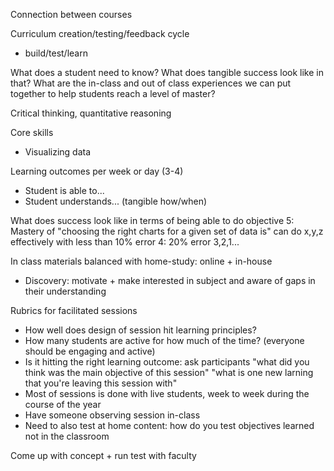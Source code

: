 Connection between courses

Curriculum creation/testing/feedback cycle
- build/test/learn

What does a student need to know?
What does tangible success look like in that?
What are the in-class and out of class experiences we can put together to help students reach a level of master?

Critical thinking, quantitative reasoning

Core skills
- Visualizing data

Learning outcomes per week or day (3-4)
- Student is able to...
- Student understands...
(tangible how/when)

What does success look like in terms of being able to do objective
5: Mastery of "choosing the right charts for a given set of data is" can do x,y,z effectively with less than 10% error
4: 20% error
3,2,1...

In class materials balanced with home-study: online + in-house
- Discovery: motivate + make interested in subject and aware of gaps in their understanding

Rubrics for facilitated sessions
- How well does design of session hit learning principles?
- How many students are active for how much of the time? (everyone should be engaging and active)
- Is it hitting the right learning outcome: ask participants "what did you think was the main objective of this session" "what is one new larning that you're leaving this session with"
- Most of sessions is done with live students, week to week during the course of the year
- Have someone observing session in-class
- Need to also test at home content: how do you test objectives learned not in the classroom

Come up with concept + run test with faculty
